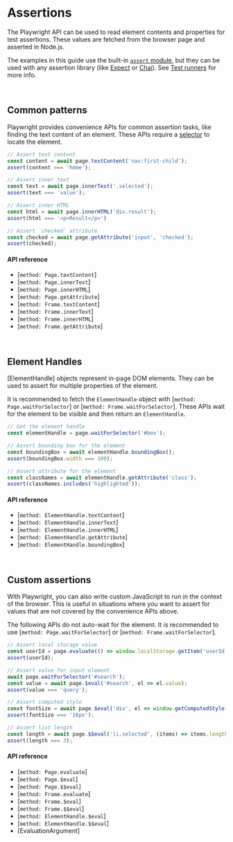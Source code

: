 # Assertions

The Playwright API can be used to read element contents and properties for test assertions. These values are fetched from the browser page and asserted in
Node.js.

The examples in this guide use the built-in [`assert` module](https://nodejs.org/api/assert.html), but they can be used with any assertion library (like [Expect](https://www.npmjs.com/package/expect) or [Chai](https://www.npmjs.com/package/chai)). See [Test runners](test-runners.md) for more info.

<!-- GEN:toc-top-level -->
<!-- GEN:stop -->

<br/>

## Common patterns

Playwright provides convenience APIs for common assertion tasks, like finding the
text content of an element. These APIs require a [selector](./selectors.md) to locate
the element.

```js
// Assert text content
const content = await page.textContent('nav:first-child');
assert(content === 'home');

// Assert inner text
const text = await page.innerText('.selected');
assert(text === 'value');

// Assert inner HTML
const html = await page.innerHTML('div.result');
assert(html === '<p>Result</p>')

// Assert `checked` attribute
const checked = await page.getAttribute('input', 'checked');
assert(checked);
```

#### API reference

- [`method: Page.textContent`]
- [`method: Page.innerText`]
- [`method: Page.innerHTML`]
- [`method: Page.getAttribute`]
- [`method: Frame.textContent`]
- [`method: Frame.innerText`]
- [`method: Frame.innerHTML`]
- [`method: Frame.getAttribute`]

<br/>

## Element Handles

[ElementHandle] objects represent in-page DOM
elements. They can be used to assert for multiple properties of the element.

It is recommended to fetch the `ElementHandle` object with
[`method: Page.waitForSelector`] or [`method: Frame.waitForSelector`]. These
APIs wait for the element to be visible and then return an `ElementHandle`.

```js
// Get the element handle
const elementHandle = page.waitForSelector('#box');

// Assert bounding box for the element
const boundingBox = await elementHandle.boundingBox();
assert(boundingBox.width === 100);

// Assert attribute for the element
const classNames = await elementHandle.getAttribute('class');
assert(classNames.includes('highlighted'));
```

#### API reference

- [`method: ElementHandle.textContent`]
- [`method: ElementHandle.innerText`]
- [`method: ElementHandle.innerHTML`]
- [`method: ElementHandle.getAttribute`]
- [`method: ElementHandle.boundingBox`]

<br/>

## Custom assertions

With Playwright, you can also write custom JavaScript to run in the context of
the browser. This is useful in situations where you want to assert for values
that are not covered by the convenience APIs above.

The following APIs do not auto-wait for the element. It is recommended to use
[`method: Page.waitForSelector`] or
[`method: Frame.waitForSelector`].

```js
// Assert local storage value
const userId = page.evaluate(() => window.localStorage.getItem('userId'));
assert(userId);

// Assert value for input element
await page.waitForSelector('#search');
const value = await page.$eval('#search', el => el.value);
assert(value === 'query');

// Assert computed style
const fontSize = await page.$eval('div', el => window.getComputedStyle(el).fontSize);
assert(fontSize === '16px');

// Assert list length
const length = await page.$$eval('li.selected', (items) => items.length);
assert(length === 3);
```

#### API reference

- [`method: Page.evaluate`]
- [`method: Page.$eval`]
- [`method: Page.$$eval`]
- [`method: Frame.evaluate`]
- [`method: Frame.$eval`]
- [`method: Frame.$$eval`]
- [`method: ElementHandle.$eval`]
- [`method: ElementHandle.$$eval`]
- [EvaluationArgument]
